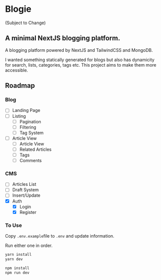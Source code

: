 # Blogie

(Subject to Change)

## A minimal NextJS blogging platform.

A blogging platform powered by NextJS and TailwindCSS and MongoDB.

I wanted something statically generated for blogs but also has dynamicity for search, lists, categories, tags etc. This project aims to make them more accessible.

## Roadmap

### Blog

- [ ] Landing Page
- [ ] Listing
  - [ ] Pagination
  - [ ] Filtering
  - [ ] Tag System
- [ ] Article View
  - [ ] Article View
  - [ ] Related Articles
  - [ ] Tags
  - [ ] Comments

### CMS

- [ ] Articles List
- [ ] Draft System
- [ ] Insert/Update
- [x] Auth
  - [x] Login
  - [x] Register

### To Use

Copy `.env.example`file to `.env` and update information.

Run either one in order.

```bash
yarn install
yarn dev
```

```bash
npm install
npm run dev
```
